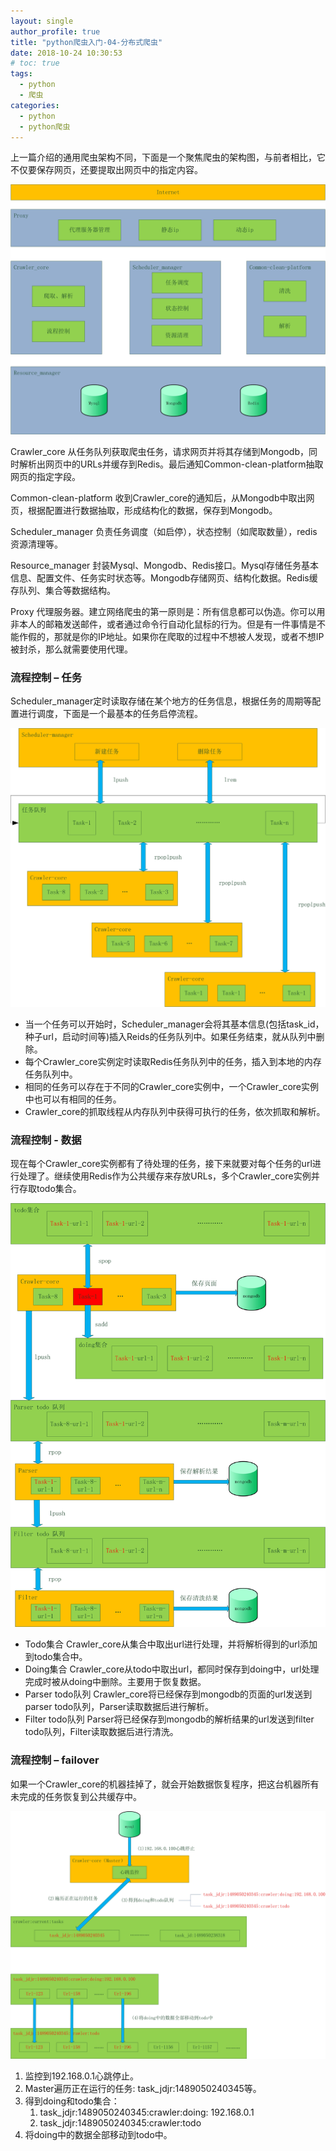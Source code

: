 ```yaml
---
layout: single
author_profile: true
title: "python爬虫入门-04-分布式爬虫"
date: 2018-10-24 10:30:53
# toc: true
tags:
  - python
  - 爬虫
categories:
  - python
  - python爬虫
---
```



上一篇介绍的通用爬虫架构不同，下面是一个聚焦爬虫的架构图，与前者相比，它不仅要保存网页，还要提取出网页中的指定内容。

![](/assets/images/spider/spider05.jpg)

Crawler_core  从任务队列获取爬虫任务，请求网页并将其存储到Mongodb，同时解析出网页中的URLs并缓存到Redis。最后通知Common-clean-platform抽取网页的指定字段。

Common-clean-platform  收到Crawler_core的通知后，从Mongodb中取出网页，根据配置进行数据抽取，形成结构化的数据，保存到Mongodb。

Scheduler_manager  负责任务调度（如启停），状态控制（如爬取数量），redis资源清理等。

Resource_manager  封装Mysql、Mongodb、Redis接口。Mysql存储任务基本信息、配置文件、任务实时状态等。Mongodb存储网页、结构化数据。Redis缓存队列、集合等数据结构。

Proxy  代理服务器。建立网络爬虫的第一原则是：所有信息都可以伪造。你可以用非本人的邮箱发送邮件，或者通过命令行自动化鼠标的行为。但是有一件事情是不能作假的，那就是你的IP地址。如果你在爬取的过程中不想被人发现，或者不想IP被封杀，那么就需要使用代理。


### 流程控制 – 任务

Scheduler_manager定时读取存储在某个地方的任务信息，根据任务的周期等配置进行调度，下面是一个最基本的任务启停流程。

![](/assets/images/spider/spider06.jpg)

* 当一个任务可以开始时，Scheduler_manager会将其基本信息(包括task_id，种子url，启动时间等)插入Reids的任务队列中。如果任务结束，就从队列中删除。
* 每个Crawler_core实例定时读取Redis任务队列中的任务，插入到本地的内存任务队列中。
* 相同的任务可以存在于不同的Crawler_core实例中，一个Crawler_core实例中也可以有相同的任务。
* Crawler_core的抓取线程从内存队列中获得可执行的任务，依次抓取和解析。


### 流程控制 - 数据

现在每个Crawler_core实例都有了待处理的任务，接下来就要对每个任务的url进行处理了。继续使用Redis作为公共缓存来存放URLs，多个Crawler_core实例并行存取todo集合。

![](/assets/images/spider/spider07.jpg)

* Todo集合  Crawler_core从集合中取出url进行处理，并将解析得到的url添加到todo集合中。
* Doing集合  Crawler_core从todo中取出url，都同时保存到doing中，url处理完成时被从doing中删除。主要用于恢复数据。
* Parser todo队列  Crawler_core将已经保存到mongodb的页面的url发送到parser todo队列，Parser读取数据后进行解析。
* Filter todo队列  Parser将已经保存到mongodb的解析结果的url发送到filter todo队列，Filter读取数据后进行清洗。

### 流程控制 – failover

如果一个Crawler_core的机器挂掉了，就会开始数据恢复程序，把这台机器所有未完成的任务恢复到公共缓存中。

![](/assets/images/spider/spider08.jpg)

1. 监控到192.168.0.1心跳停止。
2. Master遍历正在运行的任务: task_jdjr:1489050240345等。
3. 得到doing和todo集合：
    1. task_jdjr:1489050240345:crawler:doing: 192.168.0.1
    2. task_jdjr:1489050240345:crawler:todo
4. 将doing中的数据全部移动到todo中。